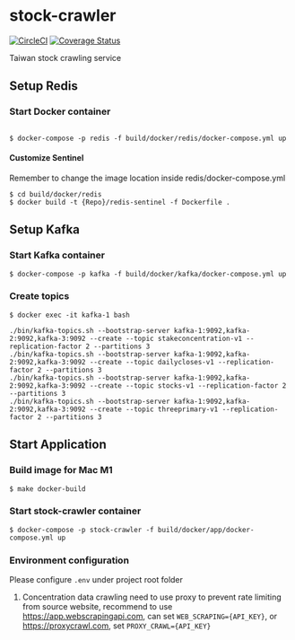 # stock-crawler
[![CircleCI](https://dl.circleci.com/status-badge/img/gh/samwang0723/stock-crawler/tree/develop.svg?style=svg)](https://dl.circleci.com/status-badge/redirect/gh/samwang0723/stock-crawler/tree/develop)
[![Coverage Status](https://coveralls.io/repos/github/samwang0723/stock-crawler/badge.svg?branch=develop)](https://coveralls.io/github/samwang0723/stock-crawler?branch=develop)


Taiwan stock crawling service

## Setup Redis

### Start Docker container

```

$ docker-compose -p redis -f build/docker/redis/docker-compose.yml up
```

#### Customize Sentinel

Remember to change the image location inside redis/docker-compose.yml

```
$ cd build/docker/redis
$ docker build -t {Repo}/redis-sentinel -f Dockerfile .
```

## Setup Kafka

### Start Kafka container

```
$ docker-compose -p kafka -f build/docker/kafka/docker-compose.yml up
```

### Create topics

```
$ docker exec -it kafka-1 bash

./bin/kafka-topics.sh --bootstrap-server kafka-1:9092,kafka-2:9092,kafka-3:9092 --create --topic stakeconcentration-v1 --replication-factor 2 --partitions 3
./bin/kafka-topics.sh --bootstrap-server kafka-1:9092,kafka-2:9092,kafka-3:9092 --create --topic dailycloses-v1 --replication-factor 2 --partitions 3
./bin/kafka-topics.sh --bootstrap-server kafka-1:9092,kafka-2:9092,kafka-3:9092 --create --topic stocks-v1 --replication-factor 2 --partitions 3
./bin/kafka-topics.sh --bootstrap-server kafka-1:9092,kafka-2:9092,kafka-3:9092 --create --topic threeprimary-v1 --replication-factor 2 --partitions 3
```

## Start Application

### Build image for Mac M1

```
$ make docker-build
```

### Start stock-crawler container

```
$ docker-compose -p stock-crawler -f build/docker/app/docker-compose.yml up
```

### Environment configuration

Please configure `.env` under project root folder

1. Concentration data crawling need to use proxy to prevent rate limiting from source website, recommend to use https://app.webscrapingapi.com,
   can set `WEB_SCRAPING={API_KEY}`, or https://proxycrawl.com, set `PROXY_CRAWL={API_KEY}`
